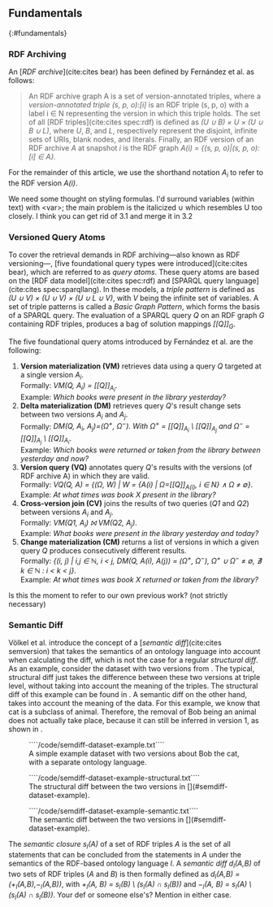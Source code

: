 ## Fundamentals
{:#fundamentals}

### RDF Archiving

An [_RDF archive_](cite:cites bear) has been defined by Fernández et al. as follows:

> An RDF archive graph A is a set of version-annotated triples,
> where a _version-annotated triple_ _(s, p, o):\[i\]_ is an RDF triple (s, p, o) with a label i ∈ N representing the version in which this triple holds.
> The set of all [RDF triples](cite:cites spec:rdf) is defined as _(U ∪ B) × U × (U ∪ B ∪ L)_,
> where <var>U</var>, <var>B</var>, and <var>L</var>, respectively represent the disjoint, infinite sets of URIs, blank nodes, and literals.
> Finally,
> an RDF version of an RDF archive <var>A</var> at snapshot <var>i</var> is the RDF graph _A(i) = {(s, p, o)|(s, p, o):\[i\] ∈ A}._

For the remainder of this article, we use the shorthand notation _A<sub>i</sub>_ to refer to the RDF version _A(i)_.

<span class="comment" data-author="RV">We need some thought on styling formulas. I'd surround variables (within text) with &lt;var&gt;; the main problem is the italicized ∪ which resembles U too closely.</span>
<span class="comment" data-author="MVS">I think you can get rid of 3.1 and merge it in 3.2</span>

### Versioned Query Atoms

To cover the retrieval demands in RDF archiving—also known as RDF versioning—,
[five foundational query types were introduced](cite:cites bear),
which are referred to as _query atoms_.
These query atoms are based on
the [RDF data model](cite:cites spec:rdf) and [SPARQL query language](cite:cites spec:sparqllang).
In these models, a _triple pattern_ is defined as _(U ∪ V) × (U ∪ V) × (U ∪ L ∪ V)_, with _V_ being the infinite set of variables.
A set of triple patterns is called a _Basic Graph Pattern_, which forms the basis of a SPARQL query.
The evaluation of a SPARQL query _Q_ on an RDF graph _G_ containing RDF triples,
produces a bag of solution mappings _\[\[Q\]\]<sub>G</sub>_.

The five foundational query atoms introduced by Fernández et al. are the following:

1. **Version materialization (VM)** retrieves data using a query _Q_ targeted at a single version _A<sub>i</sub>_.<br />
Formally: _VM(Q, A<sub>i</sub>) = \[\[Q\]\]<sub>A<sub>i</sub></sub>_.<br />
Example: _Which books were present in the library yesterday?_
2. **Delta materialization (DM)** retrieves query _Q_'s result change sets between two versions _A<sub>i</sub>_ and _A<sub>j</sub>_.<br />
Formally: _DM(Q, A<sub>i</sub>, A<sub>j</sub>)=(Ω<sup>+</sup>, Ω<sup>−</sup>). With Ω<sup>+</sup> = \[\[Q\]\]<sub>A<sub>i</sub></sub> \ \[\[Q\]\]<sub>A<sub>j</sub></sub> and Ω<sup>−</sup> = \[\[Q\]\]<sub>A<sub>j</sub></sub> \ \[\[Q\]\]<sub>A<sub>i</sub></sub>_.<br />
Example: _Which books were returned or taken from the library between yesterday and now?_
3. **Version query (VQ)** annotates query _Q_'s results with the versions (of RDF archive A) in which they are valid.<br />
Formally: _VQ(Q, A) = {(Ω, W) | W = {A(i) | Ω=\[\[Q\]\]<sub>A(i)</sub>, i ∈ N} ∧ Ω ≠ ∅}_.<br />
Example: _At what times was book X present in the library?_
4. **Cross-version join (CV)** joins the results of two queries (_Q1_ and _Q2_) between versions _A<sub>i</sub>_ and _A<sub>j</sub>_.<br />
Formally: _VM(Q1, A<sub>i</sub>) ⨝ VM(Q2, A<sub>j</sub>)_.<br />
Example: _What books were present in the library yesterday and today?_
5. **Change materialization (CM)** returns a list of versions in which a given query _Q_ produces
consecutively different results.<br />
Formally: _{(i, j) | i,j ∈ ℕ, i < j, DM(Q, A(i), A(j)) = (Ω<sup>+</sup>, Ω<sup>−</sup>), Ω<sup>+</sup> ∪ Ω<sup>−</sup> ≠ ∅, ∄ k ∈ ℕ : i < k < j}_.<br />
Example: _At what times was book X returned or taken from the library?_

<span class="comment" data-author="RV">Is this the moment to refer to our own previous work? (not strictly necessary)</span>

### Semantic Diff

Völkel et al. introduce the concept of a [_semantic diff_](cite:cites semversion)
that takes the semantics of an ontology language into account when calculating the diff,
which is not the case for a regular _structural diff_.
As an example, consider the dataset with two versions from [](#semdiff-dataset-example).
The typical, structural diff just takes the difference between these two versions at triple level,
without taking into account the meaning of the triples.
The structural diff of this example can be found in [](#semdiff-dataset-example-structural).
A semantic diff on the other hand, takes into account the meaning of the data.
For this example, we know that cat is a subclass of animal.
Therefore, the removal of Bob being an animal does not actually take place, because it can still be inferred in version 1,
as shown in [](#semdiff-dataset-example-semantic).

<figure id="semdiff-dataset-example" class="listing">
````/code/semdiff-dataset-example.txt````
<figcaption markdown="block">
A simple example dataset with two versions about Bob the cat,
with a separate ontology language.
</figcaption>
</figure>

<figure id="semdiff-dataset-example-structural" class="listing">
````/code/semdiff-dataset-example-structural.txt````
<figcaption markdown="block">
The structural diff between the two versions in [](#semdiff-dataset-example).
</figcaption>
</figure>

<figure id="semdiff-dataset-example-semantic" class="listing">
````/code/semdiff-dataset-example-semantic.txt````
<figcaption markdown="block">
The semantic diff between the two versions in [](#semdiff-dataset-example).
</figcaption>
</figure>

The _semantic closure_ _s<sub>l</sub>(A)_ of a set of RDF triples _A_
is the set of all statements that can be concluded from the statements in _A_ under the semantics of the RDF-based ontology language _l_.
A _semantic diff_ _d<sub>l</sub>(A,B)_ of two sets of RDF triples (_A_ and _B_) is then formally defined as _d<sub>l</sub>(A,B) = (+<sub>l</sub>(A,B),−<sub>l</sub>(A,B))_, with _+<sub>l</sub>(A, B) = s<sub>l</sub>(B) \ (s<sub>l</sub>(A) ∩ s<sub>l</sub>(B))_ and _−<sub>l</sub>(A, B) = s<sub>l</sub>(A) \ (s<sub>l</sub>(A) ∩ s<sub>l</sub>(B))_.
<span class="comment" data-author="RV">Your def or someone else's? Mention in either case.</span>
